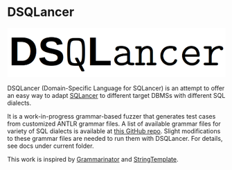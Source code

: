 # DSQLancer
![DSQLancer Logo](fig/DSQLancer_logo.png)

DSQLancer (Domain-Specific Language for SQLancer) is an attempt to offer an easy way to adapt [SQLancer](https://github.com/sqlancer/sqlancer) to different target DBMSs with different SQL dialects.

It is a work-in-progress grammar-based fuzzer that generates test cases from customized ANTLR grammar files. A list of available grammar files for variety of SQL dialects is available at [this GitHub repo](https://github.com/antlr/grammars-v4/tree/master/sql). Slight modifications to these grammar files are needed to run them with DSQLancer. For details, see docs under current folder.

This work is inspired by [Grammarinator](https://github.com/renatahodovan/grammarinator) and [StringTemplate](https://github.com/antlr/stringtemplate4/tree/master).
